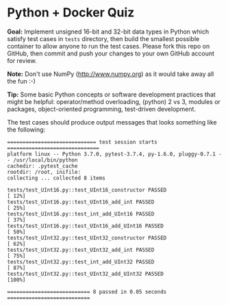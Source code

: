Python + Docker Quiz
====================

**Goal:** Implement unsigned 16-bit and 32-bit data types in Python which satisfy test cases in `tests` directory, then build the smallest possible container to allow anyone to run the test cases. Please fork this repo on GitHub, then commit and push your changes to your own GitHub account for review.

**Note:** Don't use NumPy (http://www.numpy.org) as it would take away all the fun :-)

**Tip:** Some basic Python concepts or software development practices that might be helpful: operator/method overloading, (python) 2 vs 3, modules or packages, object-oriented programming, test-driven development.

The test cases should produce output messages that looks something like the following:

```
============================= test session starts ==============================
platform linux -- Python 3.7.0, pytest-3.7.4, py-1.6.0, pluggy-0.7.1 -- /usr/local/bin/python
cachedir: .pytest_cache
rootdir: /root, inifile:
collecting ... collected 8 items

tests/test_UInt16.py::test_UInt16_constructor PASSED                     [ 12%]
tests/test_UInt16.py::test_UInt16_add_int PASSED                         [ 25%]
tests/test_UInt16.py::test_int_add_UInt16 PASSED                         [ 37%]
tests/test_UInt16.py::test_UInt16_add_UInt16 PASSED                      [ 50%]
tests/test_UInt32.py::test_UInt32_constructor PASSED                     [ 62%]
tests/test_UInt32.py::test_UInt32_add_int PASSED                         [ 75%]
tests/test_UInt32.py::test_int_add_UInt32 PASSED                         [ 87%]
tests/test_UInt32.py::test_UInt32_add_UInt32 PASSED                      [100%]

=========================== 8 passed in 0.05 seconds ===========================
```
